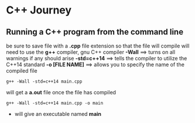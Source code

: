 # C++ Journey

## Running a C++ program from the command line

be sure to save file with a **.cpp** file extension so that the file will compile
will need to use the **g++** compiler, gnu C++ compiler
**-Wall** ==> turns on all warnings if any should arise
**-std=c++14** ==> tells the compiler to utilize the C++14 standard
**-o [FILE NAME]** ==> allows you to specify the name of the compiled file

```
g++ -Wall -std=c++14 main.cpp
```

will get a **a.out** file once the file has compiled

```
g++ -Wall -std=c++14 main.cpp -o main
```
* will give an executable named **main**



